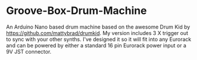 # Groove-Box-Drum-Machine
An Arduino Nano based drum machine based on the awesome Drum Kid by https://github.com/mattybrad/drumkid.  My version includes 3 X trigger out to sync with your other synths.  I've designed it so it will fit into any Eurorack and can be powered by either a standard 16 pin Eurorack power input or a 9V JST connector.
